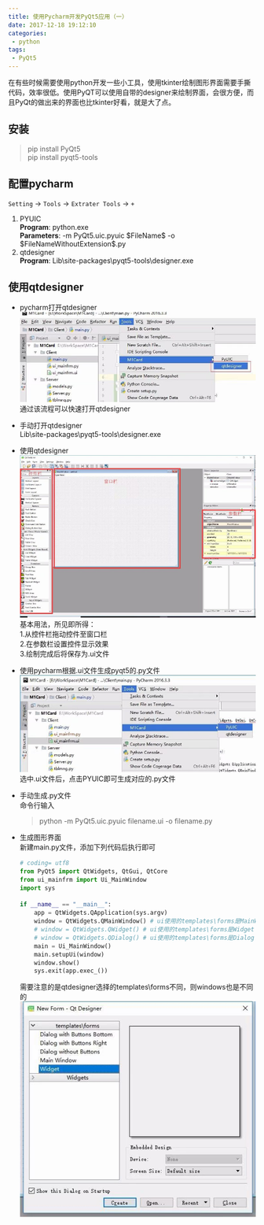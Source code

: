 ```yaml
---
title: 使用Pycharm开发PyQt5应用（一）
date: 2017-12-18 19:12:10
categories:
 - python
tags:
 - PyQt5
---
```

在有些时候需要使用python开发一些小工具，使用tkinter绘制图形界面需要手撕代码，效率很低。使用PyQT可以使用自带的designer来绘制界面，会很方便，而且PyQt的做出来的界面也比tkinter好看，就是大了点。
<escape><!-- more --></escape>

## 安装
> pip install PyQt5  
> pip install pyqt5-tools  

## 配置pycharm
`Setting` -> `Tools` -> `Extrater Tools` -> `+`
1. PYUIC  
    **Program**: python.exe  
    **Parameters**: -m PyQt5.uic.pyuic \$FileName\$ -o \$FileNameWithoutExtension\$.py 
2. qtdesigner  
    **Program**: Lib\site-packages\pyqt5-tools\designer.exe  
## 使用qtdesigner  
* pycharm打开qtdesigner  
    ![pycharm设置qtdesigner](使用Pycharm开发PyQt5应用（一）/pycharm设置qtdesigner.jpg)
    通过该流程可以快速打开qtdesigner  
* 手动打开qtdesigner  
    Lib\site-packages\pyqt5-tools\designer.exe
* 使用qtdesigner
    ![qtdesigner界面](使用Pycharm开发PyQt5应用（一）/qtdesigner界面.jpg)  
    基本用法，所见即所得：  
    1.从控件栏拖动控件至窗口栏  
    2.在参数栏设置控件显示效果  
    3.绘制完成后将保存为.ui文件  
* 使用pycharm根据.ui文件生成pyqt5的.py文件  
    ![根据PYUIC生成py文件](使用Pycharm开发PyQt5应用（一）/根据PYUIC生成py文件.jpg)
    选中.ui文件后，点击PYUIC即可生成对应的.py文件
* 手动生成.py文件   
    命令行输入
    >python -m PyQt5.uic.pyuic filename.ui -o filename.py  

* 生成图形界面    
    新建main.py文件，添加下列代码后执行即可
    ```python
    # coding= utf8
    from PyQt5 import QtWidgets, QtGui, QtCore
    from ui_mainfrm import Ui_MainWindow
    import sys

    if __name__ == "__main__":
        app = QtWidgets.QApplication(sys.argv)
        window = QtWidgets.QMainWindow() # ui使用的templates\forms是MainWindow
        # window = QtWidgets.QWidget() # ui使用的templates\forms是Widget
        # window = QtWidgets.QDialog() # ui使用的templates\forms是Dialog
        main = Ui_MainWindow()
        main.setupUi(window)
        window.show()
        sys.exit(app.exec_())
    ```
    需要注意的是qtdesigner选择的templates\forms不同，则windows也是不同的
    ![qtdesigner的templates-forms](使用Pycharm开发PyQt5应用（一）/qtdesigner的templates-forms.jpg)

 
 

